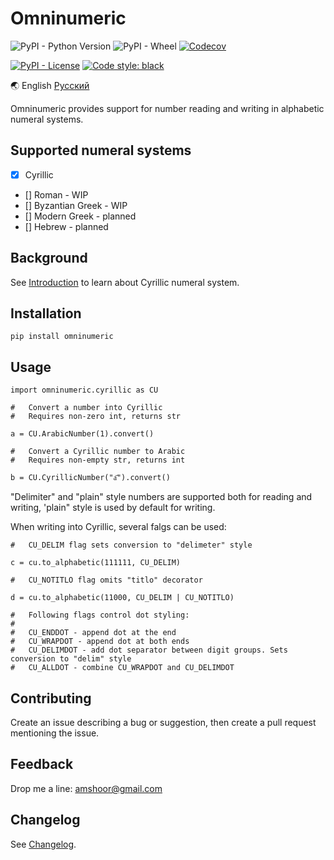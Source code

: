 # Omninumeric

![PyPI - Python Version](https://img.shields.io/pypi/pyversions/omninumeric) ![PyPI - Wheel](https://img.shields.io/pypi/wheel/omninumeric) [![Codecov](https://img.shields.io/codecov/c/github/endrain/omninumeric)](https://app.codecov.io/gh/endrain/omninumeric)

[![PyPI - License](https://img.shields.io/pypi/l/omninumeric)](./LICENSE) [![Code style: black](https://img.shields.io/badge/code%20style-black-000000.svg)](https://github.com/psf/black)

🌏 English [Русский](./README.ru.md)

Omninumeric provides support for number reading and writing in alphabetic numeral systems.

## Supported numeral systems

- [x] Cyrillic
- [] Roman - WIP
- [] Byzantian Greek - WIP
- [] Modern Greek - planned
- [] Hebrew - planned

## Background

See [Introduction](./INTRODUCTION.md) to learn about Cyrillic numeral system.

## Installation

	pip install omninumeric

## Usage

	import omninumeric.cyrillic as CU

	#   Convert a number into Cyrillic
	#   Requires non-zero int, returns str

	a = CU.ArabicNumber(1).convert()
	
	#   Convert a Cyrillic number to Arabic
	#   Requires non-empty str, returns int

	b = CU.CyrillicNumber("а҃").convert()

"Delimiter" and "plain" style numbers are supported both for reading and writing, 'plain" style is used by default for writing.

When writing into Cyrillic, several falgs can be used:

	#   CU_DELIM flag sets conversion to "delimeter" style

	c = cu.to_alphabetic(111111, CU_DELIM)
	
	#   CU_NOTITLO flag omits "titlo" decorator

	d = cu.to_alphabetic(11000, CU_DELIM | CU_NOTITLO)

	#   Following flags control dot styling:
	#
	#   CU_ENDDOT - append dot at the end
	#   CU_WRAPDOT - append dot at both ends
	#   CU_DELIMDOT - add dot separator between digit groups. Sets conversion to "delim" style
	#   CU_ALLDOT - combine CU_WRAPDOT and CU_DELIMDOT


## Contributing

Create an issue describing a bug or suggestion, then create a pull request mentioning the issue.

## Feedback

Drop me a line: amshoor@gmail.com

## Changelog

See [Changelog](./CHANGELOG.md).
